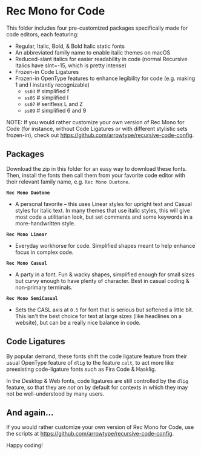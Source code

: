 # Rec Mono for Code

This folder includes four pre-customized packages specifically made for code editors, each featuring:
- Regular, Italic, Bold, & Bold Italic static fonts
- An abbreviated family name to enable italic themes on macOS
- Reduced-slant italics for easier readability in code (normal Recursive Italics have slnt=-15, which is pretty intense)
- Frozen-in Code Ligatures
- Frozen-in OpenType features to enhance legibility for code (e.g. making 1 and l instantly recognizable)
  - `ss03` # simplified f
  - `ss05` # simplified l
  - `ss07` # serifless L and Z
  - `ss09` # simplified 6 and 9

NOTE: If you would rather customize your own version of Rec Mono for Code (for instance, without Code Ligatures or with different stylistic sets frozen-in), check out https://github.com/arrowtype/recursive-code-config.


## Packages

Download the zip in this folder for an easy way to download these fonts. Then, install the fonts then call them from your favorite code editor with their relevant family name, e.g. `Rec Mono Duotone`.

**`Rec Mono Duotone`**
- A personal favorite – this uses Linear styles for upright text and Casual styles for italic text. In many themes that use italic styles, this will give most code a utilitarian look, but set comments and some keywords in a more-handwritten style.

**`Rec Mono Linear`**
- Everyday workhorse for code. Simplified shapes meant to help enhance focus in complex code.

**`Rec Mono Casual`**
- A party in a font. Fun & wacky shapes, simplified enough for small sizes but curvy enough to have plenty of character. Best in casual coding & non-primary terminals.

**`Rec Mono SemiCasual`**
- Sets the CASL axis at `0.5` for font that is serious but softened a little bit. This isn't the best choice for text at large sizes (like headlines on a website), but can be a really nice balance in code.

## Code Ligatures

By popular demand, these fonts shift the code ligature feature from their usual OpenType feature of `dlig` to the feature `calt`, to act more like preexisting code-ligature fonts such as Fira Code & Hasklig.

In the Desktop & Web fonts, code ligatures are still controlled by the `dlig` feature, so that they are *not* on by default for contexts in which they may not be well-understood by many users.

## And again...

If you would rather customize your own version of Rec Mono for Code, use the scripts at https://github.com/arrowtype/recursive-code-config. 

Happy coding!

